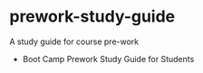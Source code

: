 # prework-study-guide
A study guide for course pre-work
 - Boot Camp Prework Study Guide for Students
